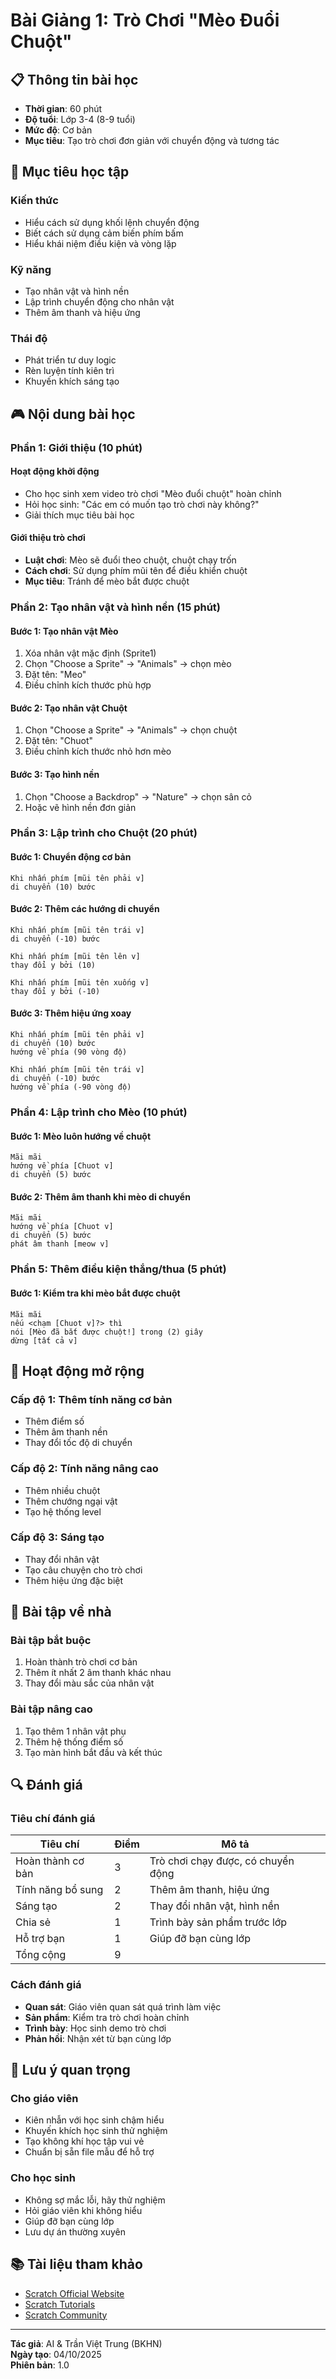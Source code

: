 # Bài Giảng 1: Trò Chơi "Mèo Đuổi Chuột"

## 📋 Thông tin bài học
- **Thời gian**: 60 phút
- **Độ tuổi**: Lớp 3-4 (8-9 tuổi)
- **Mức độ**: Cơ bản
- **Mục tiêu**: Tạo trò chơi đơn giản với chuyển động và tương tác

## 🎯 Mục tiêu học tập

### Kiến thức
- Hiểu cách sử dụng khối lệnh chuyển động
- Biết cách sử dụng cảm biến phím bấm
- Hiểu khái niệm điều kiện và vòng lặp

### Kỹ năng
- Tạo nhân vật và hình nền
- Lập trình chuyển động cho nhân vật
- Thêm âm thanh và hiệu ứng

### Thái độ
- Phát triển tư duy logic
- Rèn luyện tính kiên trì
- Khuyến khích sáng tạo


## 🎮 Nội dung bài học

### Phần 1: Giới thiệu (10 phút)

#### Hoạt động khởi động
- Cho học sinh xem video trò chơi "Mèo đuổi chuột" hoàn chỉnh
- Hỏi học sinh: "Các em có muốn tạo trò chơi này không?"
- Giải thích mục tiêu bài học

#### Giới thiệu trò chơi
- **Luật chơi**: Mèo sẽ đuổi theo chuột, chuột chạy trốn
- **Cách chơi**: Sử dụng phím mũi tên để điều khiển chuột
- **Mục tiêu**: Tránh để mèo bắt được chuột

### Phần 2: Tạo nhân vật và hình nền (15 phút)

#### Bước 1: Tạo nhân vật Mèo
1. Xóa nhân vật mặc định (Sprite1)
2. Chọn "Choose a Sprite" → "Animals" → chọn mèo
3. Đặt tên: "Meo"
4. Điều chỉnh kích thước phù hợp

#### Bước 2: Tạo nhân vật Chuột
1. Chọn "Choose a Sprite" → "Animals" → chọn chuột
2. Đặt tên: "Chuot"
3. Điều chỉnh kích thước nhỏ hơn mèo

#### Bước 3: Tạo hình nền
1. Chọn "Choose a Backdrop" → "Nature" → chọn sân cỏ
2. Hoặc vẽ hình nền đơn giản

### Phần 3: Lập trình cho Chuột (20 phút)

#### Bước 1: Chuyển động cơ bản
```scratch
Khi nhấn phím [mũi tên phải v]
di chuyển (10) bước
```

#### Bước 2: Thêm các hướng di chuyển
```scratch
Khi nhấn phím [mũi tên trái v]
di chuyển (-10) bước

Khi nhấn phím [mũi tên lên v]
thay đổi y bởi (10)

Khi nhấn phím [mũi tên xuống v]
thay đổi y bởi (-10)
```

#### Bước 3: Thêm hiệu ứng xoay
```scratch
Khi nhấn phím [mũi tên phải v]
di chuyển (10) bước
hướng về phía (90 vòng độ)

Khi nhấn phím [mũi tên trái v]
di chuyển (-10) bước
hướng về phía (-90 vòng độ)
```

### Phần 4: Lập trình cho Mèo (10 phút)

#### Bước 1: Mèo luôn hướng về chuột
```scratch
Mãi mãi
hướng về phía [Chuot v]
di chuyển (5) bước
```

#### Bước 2: Thêm âm thanh khi mèo di chuyển
```scratch
Mãi mãi
hướng về phía [Chuot v]
di chuyển (5) bước
phát âm thanh [meow v]
```

### Phần 5: Thêm điều kiện thắng/thua (5 phút)

#### Bước 1: Kiểm tra khi mèo bắt được chuột
```scratch
Mãi mãi
nếu <chạm [Chuot v]?> thì
nói [Mèo đã bắt được chuột!] trong (2) giây
dừng [tất cả v]
```

## 🎨 Hoạt động mở rộng

### Cấp độ 1: Thêm tính năng cơ bản
- Thêm điểm số
- Thêm âm thanh nền
- Thay đổi tốc độ di chuyển

### Cấp độ 2: Tính năng nâng cao
- Thêm nhiều chuột
- Thêm chướng ngại vật
- Tạo hệ thống level

### Cấp độ 3: Sáng tạo
- Thay đổi nhân vật
- Tạo câu chuyện cho trò chơi
- Thêm hiệu ứng đặc biệt

## 📝 Bài tập về nhà

### Bài tập bắt buộc
1. Hoàn thành trò chơi cơ bản
2. Thêm ít nhất 2 âm thanh khác nhau
3. Thay đổi màu sắc của nhân vật

### Bài tập nâng cao
1. Tạo thêm 1 nhân vật phụ
2. Thêm hệ thống điểm số
3. Tạo màn hình bắt đầu và kết thúc

## 🔍 Đánh giá

### Tiêu chí đánh giá
| Tiêu chí | Điểm | Mô tả |
|----------|------|-------|
| Hoàn thành cơ bản | 3 | Trò chơi chạy được, có chuyển động |
| Tính năng bổ sung | 2 | Thêm âm thanh, hiệu ứng |
| Sáng tạo | 2 | Thay đổi nhân vật, hình nền |
| Chia sẻ | 1 | Trình bày sản phẩm trước lớp |
| Hỗ trợ bạn | 1 | Giúp đỡ bạn cùng lớp |
| Tổng cộng | 9 | |

### Cách đánh giá
- **Quan sát**: Giáo viên quan sát quá trình làm việc
- **Sản phẩm**: Kiểm tra trò chơi hoàn chỉnh
- **Trình bày**: Học sinh demo trò chơi
- **Phản hồi**: Nhận xét từ bạn cùng lớp

## 🚀 Lưu ý quan trọng

### Cho giáo viên
- Kiên nhẫn với học sinh chậm hiểu
- Khuyến khích học sinh thử nghiệm
- Tạo không khí học tập vui vẻ
- Chuẩn bị sẵn file mẫu để hỗ trợ

### Cho học sinh
- Không sợ mắc lỗi, hãy thử nghiệm
- Hỏi giáo viên khi không hiểu
- Giúp đỡ bạn cùng lớp
- Lưu dự án thường xuyên

## 📚 Tài liệu tham khảo

- [Scratch Official Website](https://scratch.mit.edu)
- [Scratch Tutorials](https://scratch.mit.edu/tutorials)
- [Scratch Community](https://scratch.mit.edu/explore/projects/games)

---

**Tác giả**: AI & Trần Việt Trung (BKHN)  
**Ngày tạo**: 04/10/2025  
**Phiên bản**: 1.0
